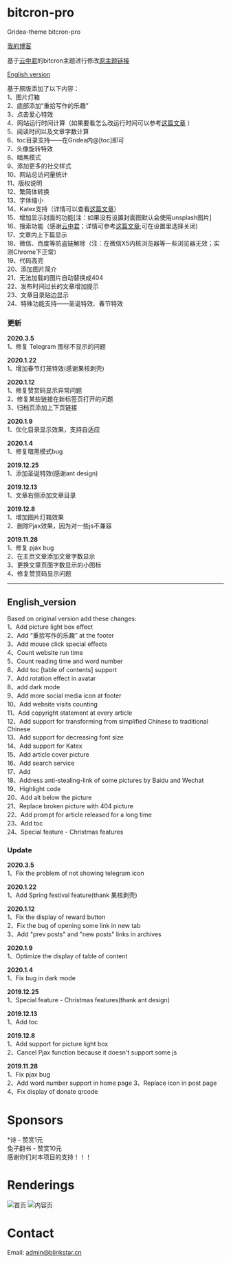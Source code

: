 # bitcron-pro
Gridea-theme bitcron-pro

[我的博客](https://blog.blinkstar.cn) 

基于[云中君](https://shanbu.fun)的bitcron主题进行修改[原主题链接](https://github.com/alterfang/gridea-theme-bitcron)  

[English version](#English_version)

基于原版添加了以下内容：  
1、图片灯箱  
2、底部添加“重拾写作的乐趣”  
3、点击爱心特效  
4、网站运行时间计算（如果要看怎么改运行时间可以参考[这篇文章](https://blog.blinkstar.cn/post/beautifyblog/) ）  
5、阅读时间以及文章字数计算  
6、toc目录支持——在Gridea内@[toc]即可  
7、头像旋转特效  
8、暗黑模式  
9、添加更多的社交样式  
10、网站总访问量统计  
11、版权说明  
12、繁简体转换  
13、字体缩小  
14、Katex支持（详情可以查看[这篇文章](https://blog.blinkstar.cn/post/katex/)）  
15、增加显示封面的功能[注：如果没有设置封面图默认会使用unsplash图片]  
16、搜索功能（感谢[云中君](https://shanbu.fun)；详情可参考[这篇文章](https://github.com/alterfang/bolg/issues/5);可在设置里选择关闭)  
17、文章内上下篇显示  
18、微信、百度等防盗链解除（注：在微信X5内核浏览器等一些浏览器无效；实测Chrome下正常）  
19、代码高亮  
20、添加图片简介  
21、无法加载的图片自动替换成404  
22、发布时间过长的文章增加提示   
23、文章目录贴边显示  
24、特殊功能支持——圣诞特效、春节特效

### 更新

**2020.3.5**  
1、修复 Telegram 图标不显示的问题  

**2020.1.22**  
1、增加春节灯笼特效(感谢果核剥壳)  
    
**2020.1.12**  
1、修复赞赏码显示异常问题  
2、修复某些链接在新标签页打开的问题  
3、归档页添加上下页链接
    
**2020.1.9**  
1、优化目录显示效果，支持自适应  

**2020.1.4**  
1、修复暗黑模式bug  

**2019.12.25**  
1、添加圣诞特效(感谢ant design)  

**2019.12.13**  
1、文章右侧添加文章目录  

**2019.12.8**  
1、增加图片灯箱效果  
2、删除Pjax效果，因为对一些js不兼容

**2019.11.28**  
1、修复 pjax bug  
2、在主页文章添加文章字数显示  
3、更换文章页面字数显示的小图标  
4、修复赞赏码显示问题

---

## English_version

Based on original version add these changes:  
1、Add picture light box effect  
2、Add “重拾写作的乐趣” at the footer  
3、Add mouse click special effects  
4、Count website run time  
5、Count reading time and word number  
6、Add toc [table of contents] support  
7、Add rotation effect in avatar  
8、add dark mode  
9、Add more social media icon at footer  
10、Add website visits counting  
11、Add copyright statement at every article  
12、Add support for transforming from simplified Chinese to traditional Chinese  
13、Add support for decreasing font size  
14、Add support for Katex  
15、Add article cover picture  
16、Add search service  
17、Add    
18、Address anti-stealing-link of some pictures by Baidu and Wechat  
19、Highlight code  
20、Add alt below the picture  
21、Replace broken picture with 404 picture  
22、Add prompt for article released for a long time  
23、Add toc  
24、Special feature - Christmas features

### Update

**2020.3.5**  
1、Fix the problem of not showing telegram icon  

**2020.1.22**  
1、Add Spring festival feature(thank 果核剥壳)

**2020.1.12**  
1、Fix the display of reward button  
2、Fix the bug of opening some link in new tab  
3、Add "prev posts" and "new posts" links in archives  

**2020.1.9**  
1、Optimize the display of table of content  

**2020.1.4**  
1、Fix bug in dark mode

**2019.12.25**  
1、Special feature - Christmas features(thank ant design)  

**2019.12.13**  
1、Add toc

**2019.12.8**  
1、Add support for picture light box  
2、Cancel Pjax function because it doesn't support some js

**2019.11.28**  
1、Fix pjax bug  
2、Add word number support in home page
3、Replace icon in post page  
4、Fix display of donate qrcode

# Sponsors
\*诗 - 赞赏1元  
兔子翻书 - 赞赏10元  
感谢你们对本项目的支持！！！

# Renderings
![首页](https://github.com/qyxtim/bitcron-pro/blob/master/index.png?raw=true)
![内容页](https://github.com/qyxtim/bitcron-pro/blob/master/article.png?raw=true)

# Contact  
Email: admin@blinkstar.cn
